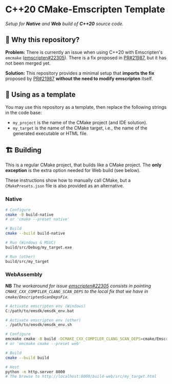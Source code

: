 C++20 CMake-Emscripten Template
===============================

*Setup for **Native** and **Web** build of **C++20** source code.*

🤔 Why this repository?
-----------------------

**Problem:** There is currently an issue when using C++20 with Emscripten's `emcmake` ([emscripten#22305](https://github.com/emscripten-core/emscripten/issues/22305)). There is a fix proposed in [PR#21987](https://github.com/emscripten-core/emscripten/pull/21987), but it has not been merged yet.

**Solution:** This repository provides a minimal setup that **imports the fix** proposed by [PR#21987](https://github.com/emscripten-core/emscripten/pull/21987) **without the need to modify emscripten** itself.

🥸 Using as a template
---------------------

You may use this repository as a template, then replace the following strings in the code base:

 - `my_project` is the name of the CMake project (and IDE solution).
 - `my_target` is the name of the CMake target, i.e., the name of the generated executable or HTML file.

🏗️ Building
-----------

This is a regular CMake project, that builds like a CMake project. The **only exception** is the extra option needed for Web build (see below).

These instructions show how to manually call CMake, but a `CMakePresets.json` file is also provided as an alternative.

### Native

```bash
# Configure
cmake -B build-native
# or 'cmake --preset native'

# Build
cmake --build build-native

# Run (Windows & MSVC)
build/src/Debug/my_target.exe

# Run (other)
build/src/my_target
```

### WebAssembly

**NB** *The workaround for issue [emscripten#22305](https://github.com/emscripten-core/emscripten/issues/22305) consists in pointing `CMAKE_CXX_COMPILER_CLANG_SCAN_DEPS` to the local fix that we have in `cmake/EmscriptenScanDepsFix`.*

```bash
# Activate emscripten env (Windows)
C:/path/to/emsdk/emsdk_env.bat

# Activate emscripten env (other)
. /path/to/emsdk/emsdk_env.sh

# Configure
emcmake cmake -B build -DCMAKE_CXX_COMPILER_CLANG_SCAN_DEPS=cmake/EmscriptenScanDepsFix/emscan-deps
# or 'emcmake cmake --preset web'

# Build
cmake --build build

# Host
python -m http.server 8000
# The browse to http://localhost:8000/build-web/src/my_target.html
```
